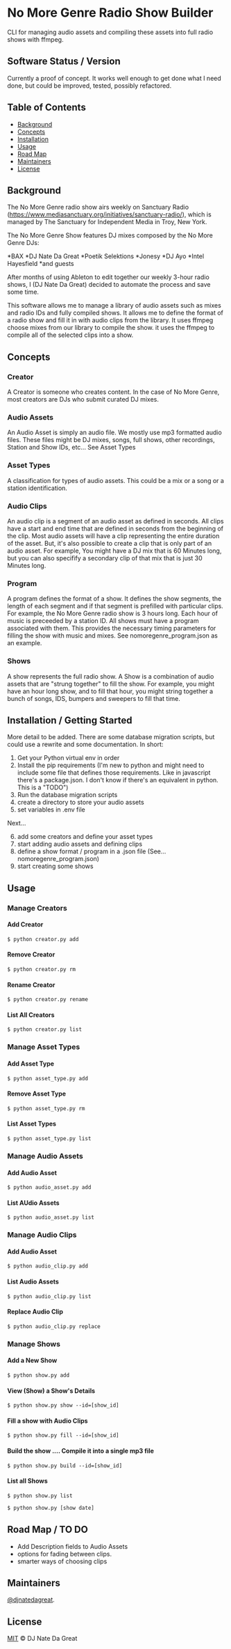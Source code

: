 # No More Genre Radio Show Builder

CLI for managing audio assets and compiling these assets into full radio shows with ffmpeg.

## Software Status / Version

Currently a proof of concept. It works well enough to get done what I need done, but could be improved, tested, possibly refactored.

## Table of Contents

- [Background](#background)
- [Concepts](#concepts)
- [Installation](#installation)
- [Usage](#usage)
- [Road Map](#roadmap)
- [Maintainers](#maintainers)
- [License](#license)

## Background

The No More Genre radio show airs weekly on Sanctuary Radio (https://www.mediasanctuary.org/initiatives/sanctuary-radio/), which is managed by The Sanctuary for Independent Media in Troy, New York.

The No More Genre Show features DJ mixes composed by the No More Genre DJs:

*BAX
*DJ Nate Da Great
*Poetik Selektions
*Jonesy
*DJ Ayo
*Intel Hayesfield
*and guests

After months of using Ableton to edit together our weekly 3-hour radio shows, I (DJ Nate Da Great) decided to automate the process and save some time.

This software allows me to manage a library of audio assets such as mixes and radio IDs and fully compiled shows. It allows me to define the format of a radio show and fill it in with audio clips from the library. It uses ffmpeg choose mixes from our library to compile the show. it uses the ffmpeg to compile all of the selected clips into a show.

## Concepts

### Creator

A Creator is someone who creates content. In the case of No More Genre, most creators are DJs who submit curated DJ mixes.

### Audio Assets

An Audio Asset is simply an audio file. We mostly use mp3 formatted audio files. These files might be DJ mixes, songs, full shows, other recordings, Station and Show IDs, etc... See Asset Types

### Asset Types

A classification for types of audio assets. This could be a mix or a song or a station identification.

### Audio Clips

An audio clip is a segment of an audio asset as defined in seconds. All clips have a start and end time that are defined in seconds from the beginning of the clip. Most audio assets will have a clip representing the entire duration of the asset. But, it's also possible to create a clip that is only part of an audio asset. For example, You might have a DJ mix that is 60 Minutes long, but you can also specifify a secondary clip of that mix that is just 30 Minutes long.

### Program

A program defines the format of a show. It defines the show segments, the length of each segment and if that segment is prefilled with particular clips. For example, the No More Genre radio show is 3 hours long. Each hour of music is preceeded by a station ID. All shows must have a program associated with them. This provides the necessary timing parameters for filling the show with music and mixes. See nomoregenre_program.json as an example.

### Shows

A show represents the full radio show. A Show is a combination of audio assets that are "strung together" to fill the show. For example, you might have an hour long show, and to fill that hour, you might string together a bunch of songs, IDS, bumpers and sweepers to fill that time. 

## Installation / Getting Started

More detail to be added. There are some database migration scripts, but could use a rewrite and some documentation. In short:

1. Get your Python virtual env in order
2. Install the pip requirements (I'm new to python and might need to include some file that defines those requirements. Like in javascript there's a package.json. I don't know if there's an equivalent in python. This is a "TODO")
3. Run the database migration scripts
4. create a directory to store your audio assets
5. set variables in .env file

Next...

6. add some creators and define your asset types
7. start adding audio assets and defining clips
8. define a show format / program in a .json file (See... nomoregenre_program.json)
9. start creating some shows

## Usage

### Manage Creators

#### Add Creator

`$ python creator.py add`

#### Remove Creator

`$ python creator.py rm`

#### Rename Creator

`$ python creator.py rename`

#### List All Creators

`$ python creator.py list`

### Manage Asset Types

#### Add Asset Type

`$ python asset_type.py add`

#### Remove Asset Type

`$ python asset_type.py rm`

#### List Asset Types

`$ python asset_type.py list`

### Manage Audio Assets

#### Add Audio Asset

`$ python audio_asset.py add`

#### List AUdio Assets

`$ python audio_asset.py list`

### Manage Audio Clips

#### Add Audio Asset

`$ python audio_clip.py add`

#### List Audio Assets

`$ python audio_clip.py list`

#### Replace Audio Clip

`$ python audio_clip.py replace`

### Manage Shows

#### Add a New Show

`$ python show.py add`

#### View (Show) a Show's Details

`$ python show.py show --id=[show_id]`

#### Fill a show with Audio Clips

`$ python show.py fill --id=[show_id]`

#### Build the show .... Compile it into a single mp3 file

`$ python show.py build --id=[show_id]`

#### List all Shows

`$ python show.py list`

```sh
$ python show.py [show date]
```

## Road Map / TO DO

* Add Description fields to Audio Assets
* options for fading between clips.
* smarter ways of choosing clips


## Maintainers

[@djnatedagreat](https://github.com/djnatedagreat).


## License

[MIT](LICENSE) © DJ Nate Da Great
